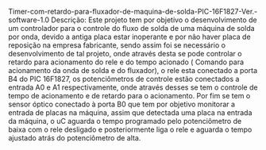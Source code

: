  Timer-com-retardo-para-fluxador-de-maquina-de-solda-PIC-16F1827-Ver.-software-1.0
 Descrição: Este projeto tem por objetivo o desenvolvimento de um controlador para o controle do  fluxo de solda de  uma máquina de solda  por onda, devido a  antiga placa estar  inoperante  e  por não  haver  placa de  reposição  na empresa fabricante, sendo  assim  foi se  necessário o desenvolvimento de tal projeto, onde através  desta se pode  controlar o retardo para acionamento do rele e do tempo acionado ( Comando para  acionamento  da onda de solda e do fluxador), o rele esta conectado a porta  B4 do PIC  16F1827,  os potenciômetros de  controle estão  conectados a entrada A0 e  A1 respectivamente, onde através desses se tem o  controle  de tempo de acionamento e de retardo para o acionamento. Por fim se tem o sensor óptico conectado à porta B0 que tem por objetivo monitorar a entrada de placas na máquina, assim que detectada uma placa na entrada da máquina, o uC aguarda o tempo programado pelo potenciômetro de baixa com o rele desligado e posteriormente liga o rele e aguarda o tempo ajustado atrás do potenciômetro de alta.                                                             
